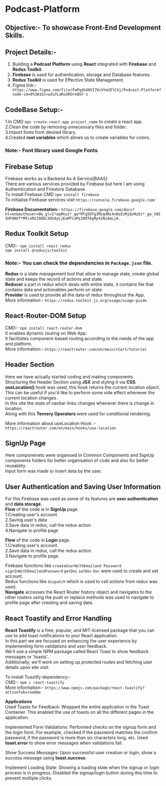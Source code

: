 # Podcast-Platform

## Objective:- To showcase Front-End Development Skills.

## Project Details:-
1. Building a **Podcast Platform** using **React** integrated with **Firebase** and **Redux Toolkit**.
2. __Firebase__ is used for authentication, storage and Database features.
3. __Redux Toolkit__ is used for Effective State Management.
4. Figma link:- ``` https://www.figma.com/file/FwPqdG48VI7UcVtm2ElCUj/Podcast-Platform?node-id=0%3A1&t=wZuYLaRi6ROreQSF-1```


## CodeBase Setup:-
1.In CMD ```npx create-react-app project_name``` to create a react app.\
2.Clean the code by removing unnecessary files and folder.\
3.Import fonts from desired library.\
4.Created __root variables__  which allows us to create variables for colors.

### Note:- __Font library__ used **Google Fonts**

## Firebase Setup
Firebase works as a Backend As A Service[BAAS]\
There are various services provided by Firebase but here I am using Authemtication and Firestore Database.\
To install Firebase CMD ```npm install firebase```\
To initialise Firebase services visit  ```https://console.firebase.google.com/```

__Firebase Documentation__:- ```https://firebase.google.com/docs?hl=en&authuser=0&_gl=1*aq0kuz*_ga*MTg5OTg3Mzg4Ni4xNzEzMjQxMzEz*_ga_CW55HF8NVT*MTcxMzI0ODc3OS4yLjEuMTcxMzI0OTAyMy41Ni4wLjA.```

## Redux Toolkit Setup
CMD:- ```npm install react redux```\
      ```npm install @reduxjs/toolkit```

### Note:- You can check the dependencies in ```Package.json``` file.

__Redux__ is a state management tool that allow to manage state, create global state and keeps the record of actions and state.\
__Reducer__ a part in redux which deals with entire state, it contains file that contains data and actionables perform on state.\
__Provider__ is used to provide all the data of redux throughout the App.\
More information:- ```https://redux-toolkit.js.org/usage/usage-guide```


## React-Router-DOM Setup
CMD:- ```npm install react-router-dom```\
It enables dynamic routing on Web App.\
It facilitates component-based routing according to the needs of the app and platform.\
More information:- ```https://reactrouter.com/en/main/start/tutorial```


## Header Section
Here we have actually started coding and making components.\
Structuring the Header Section using __JSX__ and styling it via __CSS__.\
__useLocation()__ hook was used, this hook returns the current location object.\
This can be useful if you'd like to perform some side effect whenever the current location changes.\
In this site the state of navbar links changes whenever there is change in location.\
Along with this __Ternery Operators__ were used for conditional rendering.

More information about useLocation Hook :- ```https://reactrouter.com/en/main/hooks/use-location```

## SignUp Page
Here componenets were organised in Common Components and SignUp components folders for better organisation of code and also for better reusabilty.\
Input form was made to insert data by the user.

## User Authentication and Saving User Information
For this Firebase was used as some of its features are __user authentication__ and __data storage__.\
__Flow__ of the code is in __SignUp__ page.\
1.Creating user's account\
2.Saving user's data\
3.Save data in redux, call the redux action\
4.Navigate to profile page

__Flow__ of the code in __Login__ page.\
1.Creating user's account.\
2.Save data in redux, call the redux action.\
3.Navigate to profile page.

Firebase functions like ```createUserWithEmailand Password```  ```signInWithEmailandPassword``` ```getDoc``` ```setDoc``` ```Doc``` were used to create and set account.\
Redux functions like ```dispatch``` which is used to call actions from redux was used.\
__Navigate__ accesses the React Router history object and navigates to the other routers using the push or replace methods was used to navigate to profile page after creating and saving data.

## React Toastify and Error Handling
__React Toastify__ is a free, popular, and MIT-licensed package that you can use to add toast notifications to your React application.\
In this part we are focused on enhancing the user experience by implementing form validations and user feedback.\
We'll use a simple NPM package called React Toast to show feedback messages or 'toasts'.\
Additionally, we'll work on setting up protected routes and fetching user details upon site visit.

To install Toastify dependency:-\
CMD:- ```npm i react-toastify```\
More information:- ```https://www.npmjs.com/package/react-toastify?activeTab=readme```

__Applications__\
Used Toasts for Feedback: Wrapped the entire application in the Toast Container. This enabled the use of toasts on all the different pages in the application.

Implemented Form Validations: Performed checks on the signup form and the login form. For example, checked if the password matches the confirm password, if the password is more than six characters long, etc. Used __toast.error__ to show error messages when validations fail.

Show Success Messages: Upon successful user creation or login, show a success message using __toast.success__.

Implement Loading State: Showing a loading state when the signup or login process is in progress. Disabled the signup/login button during this time to prevent multiple clicks.

